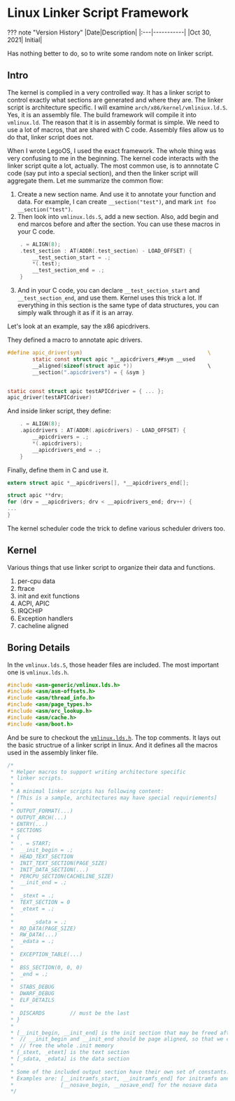 # Linux Linker Script Framework

??? note "Version History"
	|Date|Description|
	|:---|-----------|
	|Oct 30, 2021| Initial|

Has nothing better to do, so to write some random note on linker script.

## Intro

The kernel is complied in a very controlled way.
It has a linker script to control exactly what sections are
generated and where they are.
The linker script is architecture specific.
I will examine `arch/x86/kernel/vmliniux.ld.S`.
Yes, it is an assembly file. The build framework will compile it into `vmlinux.ld`. 
The reason that it is in assembly format is simple.
We need to use a lot of macros, that are shared with C code.
Assembly files allow us to do that, linker script does not.

When I wrote LegoOS, I used the exact framework.
The whole thing was very confusing to me in the beginning.
The kernel code interacts with the linker script quite a lot, actually.
The most common use, is to annnotate C code (say put into a special section),
and then the linker script will aggregate them. Let me summarize the common flow:

1. Create a new section name. And use it to annotate your function and data. For example, I can create `__section("test")`, and mark `int foo __section("test")`. 
2. Then look into `vmlinux.lds.S`, add a new section. Also, add begin and end marcos before and after the section. You can use these macros in your C code.
```c
	. = ALIGN(8);
	.test_section : AT(ADDR(.test_section) - LOAD_OFFSET) {
		__test_section_start = .;
		*(.test);
		__test_section_end = .;
	}
```
3. And in your C code, you can declare `__test_section_start` and `__test_section_end`,
and use them. Kernel uses this trick a lot. If everything in this section is the same
type of data structures, you can simply walk through it as if it is an array.

Let's look at an example, say the x86 apicdrivers.

They defined a macro to annotate apic drivers.
```c
#define apic_driver(sym)                                        \    
        static const struct apic *__apicdrivers_##sym __used            \    
        __aligned(sizeof(struct apic *))                        \    
        __section(".apicdrivers") = { &sym }


static const struct apic testAPICdriver = { ... };
apic_driver(testAPICdriver)
```

And inside linker script, they define:
```c
	. = ALIGN(8);
	.apicdrivers : AT(ADDR(.apicdrivers) - LOAD_OFFSET) {
		__apicdrivers = .;
		*(.apicdrivers);
		__apicdrivers_end = .;
	}
```

Finally, define them in C and use it.
```c
extern struct apic *__apicdrivers[], *__apicdrivers_end[];

struct apic **drv;
for (drv = __apicdrivers; drv < __apicdrivers_end; drv++) {
...
}

```

The kernel scheduler code the trick to define various scheduler drivers too.

## Kernel

Various things that use linker script to organize their data and functions.

1. per-cpu data
2. ftrace
3. init and exit functions
4. ACPI, APIC
5. IRQCHIP
6. Exception handlers
7. cacheline aligned

## Boring Details

In the `vmlinux.lds.S`, those header files are included.
The most important one is `vmlinux.lds.h`.
```c
#include <asm-generic/vmlinux.lds.h>
#include <asm/asm-offsets.h>
#include <asm/thread_info.h>
#include <asm/page_types.h>
#include <asm/orc_lookup.h>
#include <asm/cache.h>
#include <asm/boot.h>
```

And be sure to checkout the [`vmlinux.lds.h`](https://github.com/torvalds/linux/blob/master/include/asm-generic/vmlinux.lds.h).
The top comments. It lays out the basic structrue of a linker script in linux.
And it defines all the macros used in the assembly linker file.
```c
/*
 * Helper macros to support writing architecture specific
 * linker scripts.
 *
 * A minimal linker scripts has following content:
 * [This is a sample, architectures may have special requiriements]
 *
 * OUTPUT_FORMAT(...)
 * OUTPUT_ARCH(...)
 * ENTRY(...)
 * SECTIONS
 * {
 *	. = START;
 *	__init_begin = .;
 *	HEAD_TEXT_SECTION
 *	INIT_TEXT_SECTION(PAGE_SIZE)
 *	INIT_DATA_SECTION(...)
 *	PERCPU_SECTION(CACHELINE_SIZE)
 *	__init_end = .;
 *
 *	_stext = .;
 *	TEXT_SECTION = 0
 *	_etext = .;
 *
 *      _sdata = .;
 *	RO_DATA(PAGE_SIZE)
 *	RW_DATA(...)
 *	_edata = .;
 *
 *	EXCEPTION_TABLE(...)
 *
 *	BSS_SECTION(0, 0, 0)
 *	_end = .;
 *
 *	STABS_DEBUG
 *	DWARF_DEBUG
 *	ELF_DETAILS
 *
 *	DISCARDS		// must be the last
 * }
 *
 * [__init_begin, __init_end] is the init section that may be freed after init
 * 	// __init_begin and __init_end should be page aligned, so that we can
 *	// free the whole .init memory
 * [_stext, _etext] is the text section
 * [_sdata, _edata] is the data section
 *
 * Some of the included output section have their own set of constants.
 * Examples are: [__initramfs_start, __initramfs_end] for initramfs and
 *               [__nosave_begin, __nosave_end] for the nosave data
 */
```
